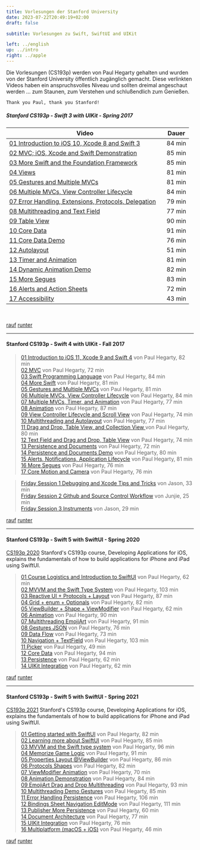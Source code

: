 ```yaml
---
title: Vorlesungen der Stanford University
date: 2023-07-22T20:49:19+02:00
draft: false

subtitle: Vorlesungen zu Swift, SwiftUI and UIKit

left: ../english
up: ../intro
right: ../apple
---
```


Die Vorlesungen (CS193p) werden von Paul Hegarty gehalten und wurden von der Stanford University öffentlich zugänglich gemacht. Diese verlinkten Videos haben ein anspruchsvolles Niveau und sollten dreimal angeschaut werden ... zum Staunen, zum Verstehen und schlußendlich zum Genießen.

`Thank you Paul, thank you Stanford!` 

<!-- 
* [`Swift3/UIKit - Spring 2017`](#Stanford-CS193p---Swift-3-with-UIKit---Spring-2017) 
* [`Swift4/UIKit - Fall 2017`](#Stanford-CS193p---Swift-4-with-UIKit---Fall-2017) 
* [`Swift5/SwiftUI - Spring 2020`](#Stanford-CS193p---Swift-5-with-SwiftUI---Spring-2020) 
* [`Swift5/SwiftUI - Spring 2021`](#Stanford-CS193p---Swift-5-with-SwiftUI---Spring-2021) 
-->

##### Stanford CS193p - Swift 3 with UIKit - Spring 2017
| Video | Dauer |
| --- | --- |
| [01 Introduction to iOS 10, Xcode 8 and Swift 3](https://www.youtube.com/watch?v=HNZt7yzbSrI) |84 min |
| [02 MVC; iOS, Xcode and Swift Demonstration](https://www.youtube.com/watch?v=4iNHsR6ePYw) | 85 min |
| [03 More Swift and the Foundation Framework](https://www.youtube.com/watch?v=sgURk0MzacE) | 85 min |
| [04 Views](https://www.youtube.com/watch?v=QhbcgaO5d74) | 81 min |
| [05 Gestures and Multiple MVCs](https://www.youtube.com/watch?v=UWN2m6BC8e8) | 81 min |
| [06 Multiple MVCs, View Controller Lifecycle](https://www.youtube.com/watch?v=Bm6llsTfUPM) | 84 min |
| [07 Error Handling, Extensions, Protocols, Delegation](https://www.youtube.com/watch?v=d83KZk816lk) &nbsp;&nbsp;| 79 min |
| [08 Multithreading and Text Field](https://www.youtube.com/watch?v=AoyrFl-Ud-4) | 77 min |
| [09 Table View](https://www.youtube.com/watch?v=Sm3jupdLJBY) | 90 min |
| [10 Core Data](https://www.youtube.com/watch?v=L02Ty79Xdvw) | 91 min |
| [11 Core Data Demo](https://www.youtube.com/watch?v=D9kFvJix30M) | 76 min |
| [12 Autolayout](https://www.youtube.com/watch?v=1A1620jNKR8) | 51 min |
| [13 Timer and Animation](https://www.youtube.com/watch?v=8JJW0l6e6dE) | 81 min |
| [14 Dynamic Animation Demo](https://www.youtube.com/watch?v=6Ac2-P6-Q_8) | 82 min |
| [15 More Segues](https://www.youtube.com/watch?v=Yag9Mjs-u7M) | 83 min |
| [16 Alerts and Action Sheets](https://www.youtube.com/watch?v=irNWTSJXzy4) | 72 min |
| [17 Accessibility](https://www.youtube.com/watch?v=lCvUwkjgkhU) | 43 min |

<br> 

[rauf](#top) [runter](#bottom)

---

#### Stanford CS193p - Swift 4 with UIKit - Fall 2017 
> [01 Introduction to iOS 11, Xcode 9 and Swift 4](https://www.youtube.com/watch?v=TZL5AmwuwlA) von Paul Hegarty, 82 min <br>
[02 MVC](https://www.youtube.com/watch?v=gI3pz7eFgfo) von Paul Hegarty, 72 min <br>
[03 Swift Programming Language](https://www.youtube.com/watch?v=VIEzNBPmQKk) von Paul Hegarty, 84 min <br>
[04 More Swift](https://www.youtube.com/watch?v=Y8ss6118RQY) von Paul Hegarty, 81 min <br>
[05 Gestures and Multiple MVCs](https://www.youtube.com/watch?v=UWN2m6BC8e8) von Paul Hegarty, 81 min <br>
[06 Multiple MVCs, View Controller Lifecycle](https://www.youtube.com/watch?v=Bm6llsTfUPM) von Paul Hegarty, 84 min <br>
[07 Multiple MVCs, Timer, and Animation](https://www.youtube.com/watch?v=RAcLKlwK7VY) von Paul Hegarty, 77 min <br>
[08 Animation](https://www.youtube.com/watch?v=wERNQyfJYLo) von Paul Hegarty, 87 min <br>
[09 View Controller Lifecycle and Scroll View](https://www.youtube.com/watch?v=B281mrPUGjg) von Paul Hegarty, 74 min <br>
[10 Multithreading and Autolayout](https://www.youtube.com/watch?v=jDYp9toF_7A) von Paul Hegarty, 77 min <br>
[11 Drag and Drop, Table View, and Collection View
](https://www.youtube.com/watch?v=noowieVV8nA) von Paul Hegarty, 80 min <br>
[12 Text Field and Drag and Drop, Table View](https://www.youtube.com/watch?v=xkpuJejkWUI) von Paul Hegarty, 74 min <br>
[13 Persistence and Documents](https://www.youtube.com/watch?v=l9trenVwb6s) von Paul Hegarty, 72 min <br>
[14 Persistence and Documents Demo](https://www.youtube.com/watch?v=8eCgxDWq99o) von Paul Hegarty, 80 min <br>
[15 Alerts, Notifications, Application Lifecycle](https://www.youtube.com/watch?v=0zTE9dbUo14) von Paul Hegarty, 81 min <br>
[16 More Segues](https://www.youtube.com/watch?v=rfywphKQPew) von Paul Hegarty, 76 min <br>
[17 Core Motion and Camera](https://www.youtube.com/watch?v=cjVp2vM_I0Y) von Paul Hegarty, 76 min <br>

> [Friday Session 1 Debugging and Xcode Tips and Tricks](https://www.youtube.com/watch?v=CRxHhx_pubY) von Jason, 33 min <br>
[Friday Session 2 Github and Source Control Workflow](https://www.youtube.com/watch?v=MK24ENt0vts) von Junjie, 25 min <br>
[Friday Session 3 Instruments](https://www.youtube.com/watch?v=mgqvjN874dQ) von Jason, 29 min <br>

[rauf](#top) [runter](#bottom)

---

#### Stanford CS193p - Swift 5 with SwiftUI - Spring 2020

[CS193p 2020](https://cs193p.sites.stanford.edu/2020) Stanford's CS193p course, Developing Applications for iOS, explains the fundamentals of how to build applications for iPhone and iPad using SwiftUI.

> [01 Course Logistics and Introduction to SwiftUI](https://www.youtube.com/watch?v=jbtqIBpUG7g) von Paul Hegarty, 62 min <br>
[02 MVVM and the Swift Type System](https://www.youtube.com/watch?v=4GjXq2Sr55Q) von Paul Hegarty, 103 min <br>
[03 Reactive UI + Protocols + Layout](https://www.youtube.com/watch?v=SIYdYpPXil4&list=PLpGHT1n4-mAtTj9oywMWoBx0dCGd51_yG&index=4) von Paul Hegarty, 87 min <br>
[04 Grid + enum + Optionals](https://www.youtube.com/watch?v=eHEeWzFP6O4&list=PLpGHT1n4-mAtTj9oywMWoBx0dCGd51_yG&index=5) von Paul Hegarty, 82 min <br>
[05 ViewBuilder + Shape + ViewModifier](https://www.youtube.com/watch?v=oDKDGCRdSHc) von Paul Hegarty, 62 min <br>
[06 Animation](https://www.youtube.com/watch?v=3krC2c56ceQ) von Paul Hegarty, 90 min <br>
[07 Multithreading EmojiArt](https://www.youtube.com/watch?v=tmx-OwkBWxA) von Paul Hegarty, 91 min <br>
[08 Gestures JSON](https://www.youtube.com/watch?v=mz-rNLWJ0bk) von Paul Hegarty, 76 min <br>
[09 Data Flow](https://www.youtube.com/watch?v=0i152oA3T3s) von Paul Hegarty, 73 min <br>
[10 Navigation + TextField](https://www.youtube.com/watch?v=CKexGQuIO7E) von Paul Hegarty, 103 min <br>
[11 Picker](https://www.youtube.com/watch?v=fCfC6m7XUew) von Paul Hegarty, 49 min <br>
[12 Core Data](https://www.youtube.com/watch?v=yOhyOpXvaec) von Paul Hegarty, 94 min <br>
[13 Persistence](https://www.youtube.com/watch?v=fTNPRhGGP-0) von Paul Hegarty, 62 min <br>
[14 UIKit Integration](https://www.youtube.com/watch?v=GRX5Dha_Clw) von Paul Hegarty, 62 min <br>

[rauf](#top) [runter](#bottom)

---

#### Stanford CS193p - Swift 5 with SwiftUI - Spring 2021

[CS193p 2021](https://cs193p.sites.stanford.edu) Stanford's CS193p course, Developing Applications for iOS, explains the fundamentals of how to build applications for iPhone and iPad using SwiftUI.

> [01 Getting started with SwiftUI](https://www.youtube.com/watch?v=bqu6BquVi2M) von Paul Hegarty, 82 min <br>
[02 Learning more about SwiftUI](https://www.youtube.com/watch?v=3lahkdHEhW8) von Paul Hegarty, 85 min <br>
[03 MVVM and the Swift type system](https://www.youtube.com/watch?v=--qKOhdgJAs) von Paul Hegarty, 96 min <br>
[04 Memorize Game Logic](https://www.youtube.com/watch?v=oWZOFSYS5GE) von Paul Hegarty, 91 min <br>
[05 Properties Layout @ViewBuilder](https://www.youtube.com/watch?v=ayQl_F_uMS4) von Paul Hegarty, 86 min <br>
[06 Protocols Shapes](https://www.youtube.com/watch?v=Og9gXZpbKWo) von Paul Hegarty, 82 min <br>
[07 ViewModifier Animation](https://www.youtube.com/watch?v=PoeaUMGAx6c) von Paul Hegarty, 70 min <br>
[08 Animation Demonstration](https://www.youtube.com/watch?v=-N1UR7Y105g) von Paul Hegarty, 84 min <br>
[09 EmojiArt Drag and Drop Multithreading](https://www.youtube.com/watch?v=eNS5EzgK3lY) von Paul Hegarty, 93 min <br>
[10 Multithreading Demo Gestures](https://www.youtube.com/watch?v=iszjyoo3SYI) von Paul Hegarty, 85 min <br>
[11 Error Handling Persistence](https://www.youtube.com/watch?v=pT5yiBu2xbU) von Paul Hegarty, 106 min <br>
[12 Bindings Sheet Navigation EditMode](https://www.youtube.com/watch?v=s3tMkz1clOA) von Paul Hegarty, 111 min <br>
[13 Publisher More Persistence](https://www.youtube.com/watch?v=wX3ruVLlWPg) von Paul Hegarty, 60 min <br>
[14 Document Architecture](https://www.youtube.com/watch?v=Ou25reI71zU) von Paul Hegarty, 77 min <br>
[15 UIKit Integration](https://www.youtube.com/watch?v=ba7sJ74vDtA) von Paul Hegarty, 76 min <br>
[16 Multiplatform (macOS + iOS)](https://www.youtube.com/watch?v=At6M7nUQ09E) von Paul Hegarty, 46 min <br>

[rauf](#top) [runter](#bottom)

<br>
